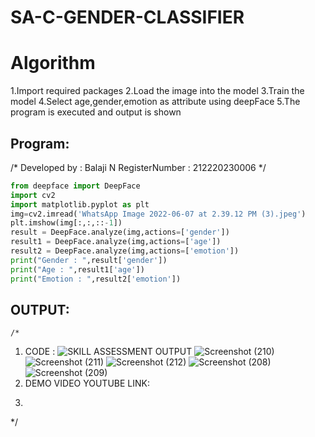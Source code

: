 # SA-C-GENDER-CLASSIFIER
# Algorithm
1.Import required packages
2.Load the image into the model
3.Train the model
4.Select age,gender,emotion as attribute using deepFace
5.The program is executed and output is shown

## Program:
/*
Developed by   : Balaji N
RegisterNumber :  212220230006
*/
```python
from deepface import DeepFace
import cv2 
import matplotlib.pyplot as plt
img=cv2.imread('WhatsApp Image 2022-06-07 at 2.39.12 PM (3).jpeg')
plt.imshow(img[:,:,::-1])
result = DeepFace.analyze(img,actions=['gender'])
result1 = DeepFace.analyze(img,actions=['age'])
result2 = DeepFace.analyze(img,actions=['emotion'])
print("Gender : ",result['gender'])
print("Age : ",result1['age'])
print("Emotion : ",result2['emotion'])
```

## OUTPUT:
```
/*
```
1. CODE :
![SKILL ASSESSMENT OUTPUT](XXX.png)
![Screenshot (210)](https://user-images.githubusercontent.com/75234946/172541086-7f86e8ea-3b04-4299-80d2-0e29204a27c8.png)
![Screenshot (211)](https://user-images.githubusercontent.com/75234946/172541130-329f6e49-049c-4472-b86e-b06ace4e1d4b.png)
![Screenshot (212)](https://user-images.githubusercontent.com/75234946/172541187-2e602b5f-9218-422b-8f7e-344fbb931db5.png)
![Screenshot (208)](https://user-images.githubusercontent.com/75234946/172541531-edff47aa-1de2-436a-820d-39191ba6f007.png)
![Screenshot (209)](https://user-images.githubusercontent.com/75234946/172541579-77df8722-150e-4c99-bbfd-6d635da04c32.png)
2. DEMO VIDEO YOUTUBE LINK:
3. ```

*/
```
